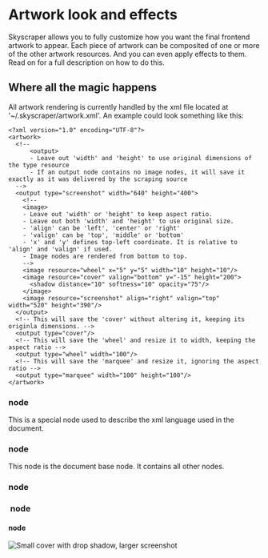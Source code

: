 # Artwork look and effects
Skyscraper allows you to fully customize how you want the final frontend artwork to appear. Each piece of artwork can be composited of one or more of the other artwork resources. And you can even apply effects to them. Read on for a full description on how to do this.

## Where all the magic happens
All artwork rendering is currently handled by the xml file located at '~/.skyscraper/artwork.xml'. An example could look something like this:
```
<?xml version="1.0" encoding="UTF-8"?>
<artwork>
  <!--
      <output>
      - Leave out 'width' and 'height' to use original dimensions of the type resource
      - If an output node contains no image nodes, it will save it exactly as it was delivered by the scraping source
  -->
  <output type="screenshot" width="640" height="400">
    <!--
	<image>
	- Leave out 'width' or 'height' to keep aspect ratio.
	- Leave out both 'width' and 'height' to use original size.
	- 'align' can be 'left', 'center' or 'right'
	- 'valign' can be 'top', 'middle' or 'bottom'
	- 'x' and 'y' defines top-left coordinate. It is relative to 'align' and 'valign' if used.
	- Image nodes are rendered from bottom to top.
    -->
    <image resource="wheel" x="5" y="5" width="10" height="10"/>
    <image resource="cover" valign="bottom" y="-15" height="200">
      <shadow distance="10" softness="10" opacity="75"/>
    </image>
    <image resource="screenshot" align="right" valign="top" width="520" height="390"/>
  </output>
  <!-- This will save the 'cover' without altering it, keeping its originla dimensions. -->
  <output type="cover"/>
  <!-- This will save the 'wheel' and resize it to width, keeping the aspect ratio -->
  <output type="wheel" width="100"/>
  <!-- This will save the 'marquee' and resize it, ignoring the aspect ratio -->
  <output type="marquee" width="100" height="100"/>
</artwork>
```

### <?xml?> node
This is a special node used to describe the xml language used in the document.

### <artwork> node
This node is the document base node. It contains all other nodes.

### <output> node

### <image> node
#### <shadow> node

![Small cover with drop shadow, larger screenshot](https://raw.githubusercontent.com/muldjord/skyscraper/master/artwork_examples/Bubble%20Bobble.png)
